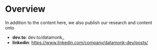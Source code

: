 # Overview 
In addition to the content here, we also publish our research and content onto 
- **dev.to**: dev.to/datamonk_ 
- **linkedin**: https://www.linkedin.com/company/datamonk-dev/posts/
